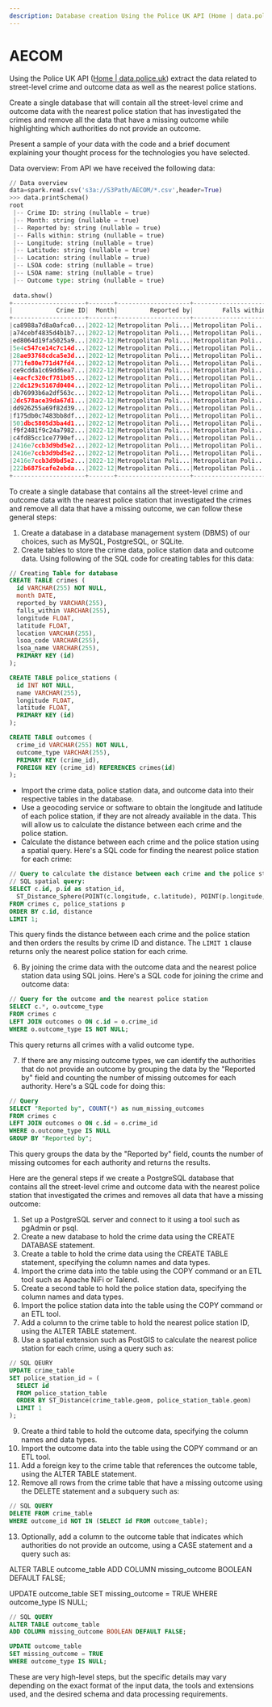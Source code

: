 ```yaml
---
description: Database creation Using the Police UK API (Home | data.police.uk)
---
```


# AECOM

Using the Police UK API ([Home | data.police.uk](https://data.police.uk/)) extract the data related to street-level crime and outcome data as well as the nearest police stations.

Create a single database that will contain all the street-level crime and outcome data with the nearest police station that has investigated the crimes and remove all the data that have a missing outcome while highlighting which authorities do not provide an outcome.

&#x20;

Present a sample of your data with the code and a brief document explaining your thought process for the technologies you have selected.

Data overview: From API we have received the following data:

```python
// Data overview
data=spark.read.csv('s3a://S3Path/AECOM/*.csv',header=True)
>>> data.printSchema()                                                          
root
 |-- Crime ID: string (nullable = true)
 |-- Month: string (nullable = true)
 |-- Reported by: string (nullable = true)
 |-- Falls within: string (nullable = true)
 |-- Longitude: string (nullable = true)
 |-- Latitude: string (nullable = true)
 |-- Location: string (nullable = true)
 |-- LSOA code: string (nullable = true)
 |-- LSOA name: string (nullable = true)
 |-- Outcome type: string (nullable = true)
 
 data.show()
+--------------------+-------+--------------------+--------------------+---------+---------+--------------------+---------+----------------+--------------------+
|            Crime ID|  Month|         Reported by|        Falls within|Longitude| Latitude|            Location|LSOA code|       LSOA name|        Outcome type|
+--------------------+-------+--------------------+--------------------+---------+---------+--------------------+---------+----------------+--------------------+
|ca8988a7d8a0afca0...|2022-12|Metropolitan Poli...|Metropolitan Poli...|-0.159064|51.471708|On or near CULVER...|E01004539| Wandsworth 003A|Investigation com...|
|a74cebf4835d4b1b7...|2022-12|Metropolitan Poli...|Metropolitan Poli...|-0.152554|51.462119|On or near JEDBUR...|E01004587| Wandsworth 009D|Investigation com...|
|ed8064d19fa5025a9...|2022-12|Metropolitan Poli...|Metropolitan Poli...|-0.181235|51.465984|On or near Shoppi...|E01033101| Wandsworth 004F|Investigation com...|
|5e4c547ce14c7c14d...|2022-12|Metropolitan Poli...|Metropolitan Poli...|-0.194113|51.457065|On or near BUCKHO...|E01004509| Wandsworth 010A|Investigation com...|
|28ae93768cdca5e3d...|2022-12|Metropolitan Poli...|Metropolitan Poli...|-0.170370|51.428424|On or near GARRAT...|E01004616| Wandsworth 034C|Investigation com...|
|771fe80e771d47fd4...|2022-12|Metropolitan Poli...|Metropolitan Poli...|-0.166804|51.427667|On or near Shoppi...|E01004525| Wandsworth 035A|Investigation com...|
|ce9cdda1c69dd6ea7...|2022-12|Metropolitan Poli...|Metropolitan Poli...|-0.166154|51.458636|On or near MALLIN...|E01004552| Wandsworth 008C|Investigation com...|
|4eacfc320cf781b05...|2022-12|Metropolitan Poli...|Metropolitan Poli...|-0.238820|51.446990|On or near HORNDE...|E01004571| Wandsworth 023C|Investigation com...|
|22dc129c5167d0404...|2022-12|Metropolitan Poli...|Metropolitan Poli...|-0.152367|51.480299|On or near Carria...|E01033098| Wandsworth 002F|Investigation com...|
|db76993b6a2df563c...|2022-12|Metropolitan Poli...|Metropolitan Poli...|-0.117666|51.514044|         On or near |E01004735|Westminster 018B|Investigation com...|
|2dc578ace39da67d1...|2022-12|Metropolitan Poli...|Metropolitan Poli...|-0.143092|51.515753|On or near John P...|E01004765|Westminster 013D|Investigation com...|
|dd926255a69f82d39...|2022-12|Metropolitan Poli...|Metropolitan Poli...|-0.175663|51.448677|On or near Wilde ...|E01004624| Wandsworth 024E|Investigation com...|
|f175db0c7483bb8df...|2022-12|Metropolitan Poli...|Metropolitan Poli...|-0.158182|51.479302|         On or near |E01004560| Wandsworth 001A|Investigation com...|
|501dbc5805d3ba4d1...|2022-12|Metropolitan Poli...|Metropolitan Poli...|-0.155550|51.454945|On or near Broxas...|E01004477| Wandsworth 017A|Investigation com...|
|f9f2481f9c24a7982...|2022-12|Metropolitan Poli...|Metropolitan Poli...|-0.194972|51.458625|On or near Armour...|E01004509| Wandsworth 010A|Investigation com...|
|c4fd85cc1ce7790ef...|2022-12|Metropolitan Poli...|Metropolitan Poli...|-0.133701|51.475030|On or near Deeley...|E01003089|    Lambeth 008A|Investigation com...|
|2416e7ccb3d9bd5e2...|2022-12|Metropolitan Poli...|Metropolitan Poli...|-0.142148|51.479085|On or near Savona...|E01033132| Wandsworth 002H|Investigation com...|
|2416e7ccb3d9bd5e2...|2022-12|Metropolitan Poli...|Metropolitan Poli...|-0.142148|51.479085|On or near Savona...|E01033132| Wandsworth 002H|Investigation com...|
|2416e7ccb3d9bd5e2...|2022-12|Metropolitan Poli...|Metropolitan Poli...|-0.142148|51.479085|On or near Savona...|E01033132| Wandsworth 002H|Investigation com...|
|222b6875cafe2ebda...|2022-12|Metropolitan Poli...|Metropolitan Poli...|-0.166287|51.456381|On or near Bellev...|E01004557| Wandsworth 015B|Investigation com...|
+--------------------+-------+--------------------+--------------------+---------+---------+--------------------+---------+----------------+--------------------+
```

To create a single database that contains all the street-level crime and outcome data with the nearest police station that investigated the crimes and remove all data that have a missing outcome, we can follow these general steps:

1. Create a database in a database management system (DBMS) of our choices, such as MySQL, PostgreSQL, or SQLite.
2. Create tables to store the crime data, police station data and outcome data. Using following of the SQL code for creating tables for this data:

```sql
// Creating Table for database
CREATE TABLE crimes (
  id VARCHAR(255) NOT NULL,
  month DATE,
  reported_by VARCHAR(255),
  falls_within VARCHAR(255),
  longitude FLOAT,
  latitude FLOAT,
  location VARCHAR(255),
  lsoa_code VARCHAR(255),
  lsoa_name VARCHAR(255),
  PRIMARY KEY (id)
);

CREATE TABLE police_stations (
  id INT NOT NULL,
  name VARCHAR(255),
  longitude FLOAT,
  latitude FLOAT,
  PRIMARY KEY (id)
);

CREATE TABLE outcomes (
  crime_id VARCHAR(255) NOT NULL,
  outcome_type VARCHAR(255),
  PRIMARY KEY (crime_id),
  FOREIGN KEY (crime_id) REFERENCES crimes(id)
);

```

* Import the crime data, police station data, and outcome data into their respective tables in the database.
* Use a geocoding service or software to obtain the longitude and latitude of each police station, if they are not already available in the data. This will allow us to calculate the distance between each crime and the police station.
* Calculate the distance between each crime and the police station using a spatial query. Here's a SQL code for finding the nearest police station for each crime:

```sql
// Query to calculate the distance between each crime and the police station using 
// SQL spatial query:
SELECT c.id, p.id as station_id, 
  ST_Distance_Sphere(POINT(c.longitude, c.latitude), POINT(p.longitude, p.latitude)) as distance
FROM crimes c, police_stations p
ORDER BY c.id, distance
LIMIT 1;
```

This query finds the distance between each crime and the police station and then orders the results by crime ID and distance. The `LIMIT 1` clause returns only the nearest police station for each crime.

6. By joining the crime data with the outcome data and the nearest police station data using SQL joins. Here's a  SQL code for joining the crime and outcome data:

```sql
// Query for the outcome and the nearest police station 
SELECT c.*, o.outcome_type
FROM crimes c
LEFT JOIN outcomes o ON c.id = o.crime_id
WHERE o.outcome_type IS NOT NULL;
```

This query returns all crimes with a valid outcome type.

7. If there are any missing outcome types, we can identify the authorities that do not provide an outcome by grouping the data by the "Reported by" field and counting the number of missing outcomes for each authority. Here's a SQL code for doing this:

```sql
// Query 
SELECT "Reported by", COUNT(*) as num_missing_outcomes
FROM crimes c
LEFT JOIN outcomes o ON c.id = o.crime_id
WHERE o.outcome_type IS NULL
GROUP BY "Reported by";
```

This query groups the data by the "Reported by" field, counts the number of missing outcomes for each authority and returns the results.

Here are the general steps if we create a PostgreSQL database that contains all the street-level crime and outcome data with the nearest police station that investigated the crimes and removes all data that have a missing outcome:

1. Set up a PostgreSQL server and connect to it using a tool such as pgAdmin or psql.
2. Create a new database to hold the crime data using the CREATE DATABASE statement.
3. Create a table to hold the crime data using the CREATE TABLE statement, specifying the column names and data types.
4. Import the crime data into the table using the COPY command or an ETL tool such as Apache NiFi or Talend.
5. Create a second table to hold the police station data, specifying the column names and data types.
6. Import the police station data into the table using the COPY command or an ETL tool.
7. Add a column to the crime table to hold the nearest police station ID, using the ALTER TABLE statement.
8. Use a spatial extension such as PostGIS to calculate the nearest police station for each crime, using a query such as:

```sql
// SQL QEURY
UPDATE crime_table
SET police_station_id = (
  SELECT id
  FROM police_station_table
  ORDER BY ST_Distance(crime_table.geom, police_station_table.geom)
  LIMIT 1
);
```

9. Create a third table to hold the outcome data, specifying the column names and data types.
10. Import the outcome data into the table using the COPY command or an ETL tool.
11. Add a foreign key to the crime table that references the outcome table, using the ALTER TABLE statement.
12. Remove all rows from the crime table that have a missing outcome using the DELETE statement and a subquery such as:

```sql
// SQL QUERY
DELETE FROM crime_table
WHERE outcome_id NOT IN (SELECT id FROM outcome_table);

```

13. Optionally, add a column to the outcome table that indicates which authorities do not provide an outcome, using a CASE statement and a query such as:

ALTER TABLE outcome\_table ADD COLUMN missing\_outcome BOOLEAN DEFAULT FALSE;

UPDATE outcome\_table SET missing\_outcome = TRUE WHERE outcome\_type IS NULL;

```sql
// SQL QUERY
ALTER TABLE outcome_table
ADD COLUMN missing_outcome BOOLEAN DEFAULT FALSE;

UPDATE outcome_table
SET missing_outcome = TRUE
WHERE outcome_type IS NULL;

```

These are very high-level steps, but the specific details may vary depending on the exact format of the input data, the tools and extensions used, and the desired schema and data processing requirements.
